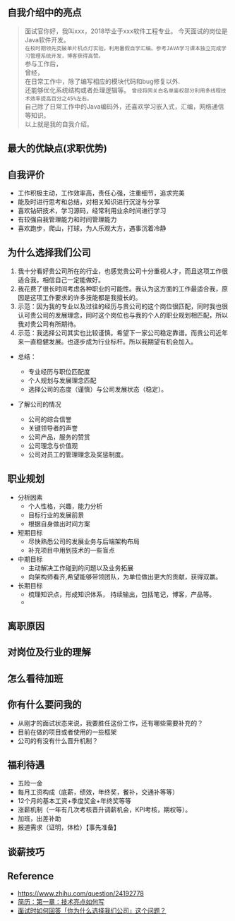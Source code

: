## 自我介绍中的亮点
> 面试官你好，我叫xxx，2018毕业于xxx软件工程专业。 今天面试的岗位是Java软件开发。 <br>
> `在校时期领先突破单片机点灯实验。利用暑假自学汇编。参考JAVA学习课本独立完成学习管理系统开发，博客获得高赞。`<br>
> 参与工作后， <br>
> 曾经，<br>
> 在日常工作中，除了编写相应的模块代码和bug修复以外.<br>
> 还能够优化系统结构或者处理逻辑等。 `曾经将网关白名单鉴权部分利用多线程技术效率提高百分之45%左右。`<br>
> 自己除了日常工作中的Java编码外，还喜欢学习嵌入式，汇编，网络通信等知识。<br>
>以上就是我的自我介绍。

## 最大的优缺点(求职优势)

## 自我评价
* 工作积极主动，工作效率高，责任心强，注重细节，追求完美
* 能及时进行思考和总结，对相关知识进行沉淀与分享
* 喜欢钻研技术，学习源码，经常利用业余时间进行学习
* 有较强自我管理能力和时间管理能力
* 喜欢跑步，爬山，打球，为人乐观大方，遇事沉着冷静

## 为什么选择我们公司
1. 我十分看好贵公司所在的行业，也感觉贵公司十分重视人才，而且这项工作很适合我，相信自己一定能做好。
2. 我花费了很长时间考虑各种职业的可能性。我认为这方面的工作最适合我，原因是这项工作要求的许多技能都是我擅长的。
3. 示范：因为我的专业以及过往的经历与贵公司的这个岗位很匹配，同时我也很认可贵公司的发展理念，同时这个岗位也与我的个人的职业规划相匹配，所以我对贵公司有所期待。
4. 示范：我选择公司其实也比较谨慎。希望下一家公司稳定靠谱。而贵公司近年来一直稳健发展。也逐步成为行业标杆。所以我期望有机会加入。

* 总结：
    - 专业经历与职位匹配度
    - 个人规划与发展理念匹配
    - 选择公司的态度（谨慎）与公司发展状态（稳定）。

* 了解公司的情况
    - 公司的综合信誉
    - 关键领导者的声誉
    - 公司产品，服务的赞赏
    - 公司理念与价值观
    - 公司对员工的管理理念及奖惩制度。


## 职业规划
* 分析因素
    - 个人性格，兴趣，能力分析
    - 目标行业的发展前景
    - 根据自身做出时间方案
* 短期目标
    - 尽快熟悉公司的发展业务与后端架构布局
    - 补充项目中用到技术的一些盲点
* 中期目标
    - 主动解决工作碰到的问题以及业务拓展
    - 向架构师看齐,希望能够带领团队，为单位做出更大的贡献，获得双赢。
* 长期目标
    - 梳理知识点，形成知识体系， 持续输出，包括笔记，博客，产品等。
    - 

## 离职原因

## 对岗位及行业的理解

## 怎么看待加班

## 你有什么要问我的
* 从刚才的面试状态来说，我要胜任这份工作，还有哪些需要补充的？
* 目前在做的项目或者使用的一些框架
* 公司的有没有什么晋升机制？

## 福利待遇
* 五险一金
* 每月工资构成（底薪，绩效，年终奖，餐补，交通补等等）
* 12个月的基本工资+季度奖金+年终奖等等
* 涨薪机制（一年有几次考核晋升调薪机会，KPI考核，期权等）。
* 加班，出差补助
* 报道需求（证明，体检）【事先准备】

## 谈薪技巧

## Reference
* https://www.zhihu.com/question/24192778
* [简历：第一章：技术亮点如何写](https://cloud.tencent.com/developer/article/1784001)
* [面试时如何回答「你为什么选择我们公司」这个问题？](https://www.zhihu.com/question/25257563)